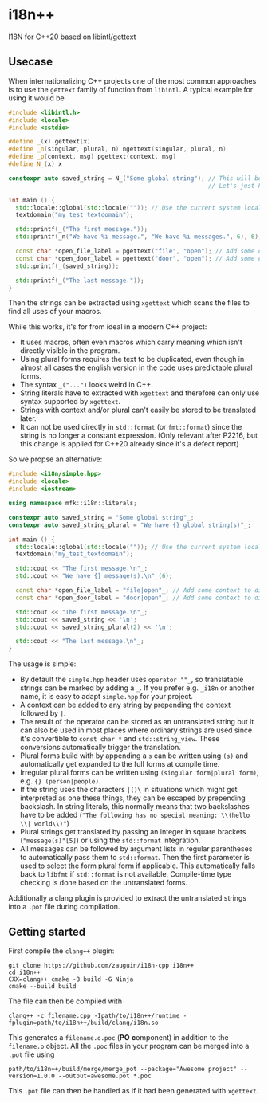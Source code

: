 # i18n++
I18N for C++20 based on libintl/gettext

## Usecase
When internationalizing C++ projects one of the most common approaches is to use the `gettext` family of function from `libintl`.
A typical example for using it would be

```cpp
#include <libintl.h>
#include <locale>
#include <cstdio>

#define _(x) gettext(x)
#define _n(singular, plural, n) ngettext(singular, plural, n)
#define _p(context, msg) pgettext(context, msg)
#define N_(x) x

constexpr auto saved_string = N_("Some global string"); // This will be translated later, so we already have to mark it with a macro to get it extracted.
                                                        // Let's just hope that we never need a plural version for this.

int main () {
  std::locale::global(std::locale("")); // Use the current system locale
  textdomain("my_test_textdomain");

  std::printf(_("The first message."));
  std::printf(_n("We have %i message.", "We have %i messages.", 6), 6);

  const char *open_file_label = pgettext("file", "open"); // Add some context to differentiate  messages which are the same in english
  const char *open_door_label = pgettext("door", "open"); // Add some context to differentiate  messages which are the same in english
  std::printf(_(saved_string));

  std::printf(_("The last message."));
}
```

Then the strings can be extracted using `xgettext` which scans the files to find all uses of your macros.

While this works, it's for from ideal in a modern C++ project:

 - It uses macros, often even macros which carry meaning which isn't directly visible in the program.
 - Using plural forms requires the text to be duplicated, even though in almost all cases the english version in the code uses predictable plural forms.
 - The syntax `_("...")` looks weird in C++.
 - String literals have to extracted with `xgettext` and therefore can only use syntax supported by `xgettext`.
 - Strings with context and/or plural can't easily be stored to be translated later.
 - It can not be used directly in `std::format` (or `fmt::format`) since the string is no longer a constant expression. (Only relevant after P2216, but this change is applied for C++20 already since it's a defect report)

So we propse an alternative:

```c++
#include <i18n/simple.hpp>
#include <locale>
#include <iostream>

using namespace mfk::i18n::literals;

constexpr auto saved_string = "Some global string"_;
constexpr auto saved_string_plural = "We have {} global string(s)"_;

int main () {
  std::locale::global(std::locale("")); // Use the current system locale
  textdomain("my_test_textdomain");

  std::cout << "The first message.\n"_;
  std::cout << "We have {} message(s).\n"_(6);

  const char *open_file_label = "file|open"_; // Add some context to differentiate messages which are the same in english
  const char *open_door_label = "door|open"_; // Add some context to differentiate messages which are the same in english

  std::cout << "The first message.\n"_;
  std::cout << saved_string << '\n';
  std::cout << saved_string_plural(2) << '\n';

  std::cout << "The last message.\n"_;
}
```

The usage is simple:

 - By default the `simple.hpp` header uses `operator ""_`, so translatable strings can be marked by adding a `_`.
   If you prefer e.g. `_i18n` or another name, it is easy to adapt `simple.hpp` for your project.
 - A context can be added to any string by prepending the context followed by `|`.
 - The result of the operator can be stored as an untranslated string but it can also be used in most places where ordinary strings are used
   since it's convertible to `const char *` and `std::string_view`. These conversions automatically trigger the translation.
 - Plural forms build with by appending a `s` can be written using `(s)` and automatically get expanded to the full forms at compile time.
 - Irregular plural forms can be written using `(singular form|plural form)`, e.g. `{} (person|people)`.
 - If the string uses the characters `|()\` in situations which might get interpreted as one these things, they can be escaped by prepending backslash.
   In string literals, this normally means that two backslashes have to be added (`"The following has no special meaning: \\(hello \\| world\\)"`)
 - Plural strings get translated by passing an integer in square brackets (`"message(s)"[5]`) or using the `std::format` integration.
 - All messages can be followed by argument lists in regular parentheses to automatically pass them to `std::format`. Then the first parameter is used to select the form plural form if applicable.
   This automatically falls back to `libfmt` if `std::format` is not available.
   Compile-time type checking is done based on the untranslated forms.

Additionally a clang plugin is provided to extract the untranslated strings into a `.pot` file during compilation.

## Getting started

First compile the `clang++` plugin:
```
git clone https://github.com/zauguin/i18n-cpp i18n++
cd i18n++
CXX=clang++ cmake -B build -G Ninja
cmake --build build
```

The file can then be compiled with

    clang++ -c filename.cpp -Ipath/to/i18n++/runtime -fplugin=path/to/i18n++/build/clang/i18n.so

This generates a `filename.o.poc` (**PO** **c**omponent) in addition to the `filename.o` object.
All the `.poc` files in your program can be merged into a `.pot` file using

    path/to/i18n++/build/merge/merge_pot --package="Awesome project" --version=1.0.0 --output=awesome.pot *.poc

This `.pot` file can then be handled as if it had been generated with `xgettext`.
